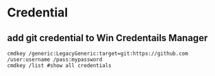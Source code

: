 # Credential

## add git credential to Win Credentails Manager
```
cmdkey /generic:LegacyGeneric:target=git:https://github.com /user:username /pass:mypassword
cmdkey /list #show all credentials
```
